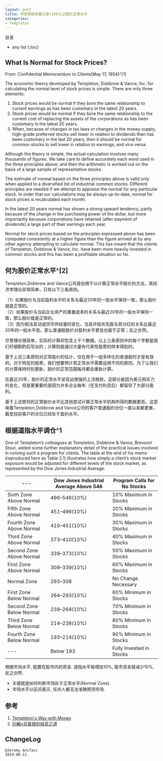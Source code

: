 ```yaml
---
layout: post
title: 邓普顿投资备忘录(1954)之股价正常水平
categories:
- Templeton
---
```

目录
* any list
{:toc}

## What Is Normal for Stock Prices?

From: Confidential Memorandum to Clients(May 17, 1954)^[1]

The economic theory developed by Templeton, Dobbrow & Vance, Inc. for calculating the normal level of stock prices is simple. There are only three elements:

1. Stock prices would be normal if they bore the same relationship to current earnings as has been customary in the latest 20 years.  
2. Stock prices would be normal if they bore the same relationship to the current cost of replacing the assets of the corporations as has been customary in the latest 20 years.  
3. When, because of changes in tax laws or changes in the money supply, high-grade preferred stocks sell lower in relation to dividends than has been customary in the last 20 years, then it should be normal for common stocks to sell lower in relation to earnings; and vice versa.

Although the theory is simple, the actual calculation involves many thousands of figures. We take care to define accurately each word used in the three principles above; and then the arithmetic is worked out on the basis of a large sample of representative stocks.

The estimate of normal based on the three principles above is valid only when applied to a diversified list of industrial common stocks. Different principles are needed if we attempt to appraise the normal for any particular stock. In order that our calculations may be always up-to-date, normal for stock prices is recalculated each month.

In the latest 20 years normal has shown a strong upward tendency, partly because of the change in the purchasing power of the dollar, but more importantly because corporations have retained (after payment of dividends) a large part of their earnings each year.

Normal for stock prices based on the principles expressed above has been computed consistently at a higher figure than the figure arrived at by any other agency attempting to calculate normal. This has meant that the clients of Templeton, Dobbrow & Vance, Inc. have been more heavily invested in common stocks and this has been a profitable situation so far.

## 何为股价正常水平^[2]

Templeton,Dobbrow and Vance公司首创用于以计算正常水平股价的方法，其经济学理论非常简单，只有以下三条原则。

（1）如果股价与当前盈利水平的关系与最近20年的一般水平保持一致，那么股价就是正常的。  
（2）如果股价与当前企业资产的重置成本的关系与最近20年的一般水平保持一致，那么股价就是正常的。   
（3）因为税法变动或货币供给量的变化，当高评级优先股与其分红的关系比最近20年的一般水平低，那么普通股股价对盈利水平更低也属于正常；反之亦然。

尽管理论很简单，实际的计算却包含上千个数据。以上三条原则中的每个字都是我们仔细斟酌后写出的；计算则是通过大量有代表性股票的样本得到的。

基于上述三条原则对正常股价的估计，仅在用于一组多样化的普通股时才是有效的。对于特定的股票，我们想要预计其正常水平需要运用不同的原则。为了让我们的计算保持时刻更新，股价的正常范围每月都会重新计算。

在最近20年，股价的正常水平呈现出很强的上浮趋势，这部分是因为美元购买力的变化，但是更重要的是因为许多企业每年（在支付利息后）都留存了大部分盈利。

基于上述原则的正常股价水平比其他尝试计算正常水平机构所得的数据更高。这意味着Templeton,Dobbrow and Vance公司的客户普通股的仓位一直以来都更重，截至目前客户的仓位已经处于盈利水平。

## 根据道指水平调仓^1

One of Templeton’s colleagues at Templeton, Dobbrow & Vance, Brevoort Stout, added some further explanatory detail of the practical issues involved in running such a program for clients. The table at the end of his memo (reproduced here as Table 2.1) illustrates how simply a client’s stock market exposure would be adjusted for different levels of the stock market, as represented by the Dow Jones Industrial Average. 

--- | Dow Jones Industrial Average Above 546 | Program Calls for No Stocks
---|---|---
Sixth Zone Above Normal  | 496–546(10%) | 10% Maximum in Stocks
Fifth Zone Above Normal  | 451–496(10%) | 20% Maximum in Stocks
Fourth Zone Above Normal | 410–451(10%) | 30% Maximum in Stocks
Third Zone Above Normal  | 373–410(10%) | 40% Maximum in Stocks
Second Zone Above Normal | 339–373(10%) | 50% Maximum in Stocks
First Zone Above Normal  | 308–339(10%) | 60% Maximum in Stocks
Normal Zone              | 293–308 | No Change Necessary
First Zone Below Normal  | 264–293(10%) | 60% Minimum in Stocks
Second Zone Below Normal | 238–264(10%) | 70% Minimum in Stocks
Third Zone Below Normal  | 214–238(10%) | 80% Minimum in Stocks
Fourth Zone Below Normal | 193–214(10%) | 90% Minimum in Stocks
---                      | Below 193 | Fully Invested in Stocks

根据市场水平, 配置在股市内的资金. 道指水平每增加10%, 股市资金就减少10%, 反之亦然. 

- 关键就是如何判断市场处于正常水平(Normal Zone). 
- 市场水平以区间表示, 任何人都无法准确预测市场.




## 参考

1. [Templeton's Way with Money](https://book.douban.com/subject/6915772/)
2. [约翰•邓普顿的投资之道](https://book.douban.com/subject/25723410/)

## ChangeLog

```
@Jeremy Anifacc
2019-06-11
```

